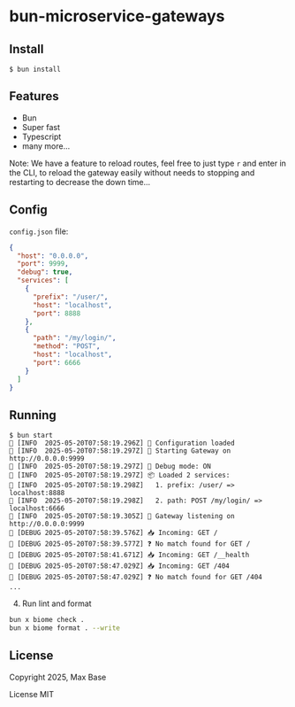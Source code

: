 # bun-microservice-gateways

## Install

```
$ bun install
```

## Features

- Bun
- Super fast
- Typescript
- many more...


Note: We have a feature to reload routes, feel free to just type `r` and enter in the CLI, to reload the gateway easily without needs to stopping and restarting to decrease the down time...

## Config

`config.json` file:

```json
{
  "host": "0.0.0.0",
  "port": 9999,
  "debug": true,
  "services": [
    {
      "prefix": "/user/",
      "host": "localhost",
      "port": 8888
    },
    {
      "path": "/my/login/",
      "method": "POST",
      "host": "localhost",
      "port": 6666
    }
  ]
}
```

## Running

```
$ bun start
📡 [INFO  2025-05-20T07:58:19.296Z] 🔁 Configuration loaded
📡 [INFO  2025-05-20T07:58:19.297Z] 🚀 Starting Gateway on http://0.0.0.0:9999
📡 [INFO  2025-05-20T07:58:19.297Z] 🔧 Debug mode: ON
📡 [INFO  2025-05-20T07:58:19.297Z] 📦 Loaded 2 services:
📡 [INFO  2025-05-20T07:58:19.298Z]   1. prefix: /user/ => localhost:8888
📡 [INFO  2025-05-20T07:58:19.298Z]   2. path: POST /my/login/ => localhost:6666
📡 [INFO  2025-05-20T07:58:19.305Z] 🚀 Gateway listening on http://0.0.0.0:9999
🐛 [DEBUG 2025-05-20T07:58:39.576Z] 📥 Incoming: GET /
🐛 [DEBUG 2025-05-20T07:58:39.577Z] ❓ No match found for GET /
🐛 [DEBUG 2025-05-20T07:58:41.671Z] 📥 Incoming: GET /__health
🐛 [DEBUG 2025-05-20T07:58:47.029Z] 📥 Incoming: GET /404
🐛 [DEBUG 2025-05-20T07:58:47.029Z] ❓ No match found for GET /404
...
```

4. Run lint and format

```bash
bun x biome check .
bun x biome format . --write
```

## License

Copyright 2025, Max Base

License MIT
